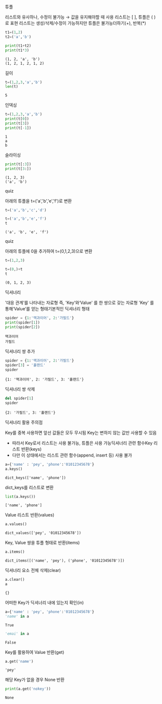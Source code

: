 튜플

리스트와 유사하나, 수정이 불가능 → 값을 유지해야할 때 사용
리스트는 [ ], 튜플은 ( )로 표현
리스트는 생성/삭제/수정이 가능하지만 튜플은 불가능더하기(+), 반복(*)

```python
t1=(1,2)
t2=('a','b')
```


```python
print(t1+t2)
print(t1*3)
```

    (1, 2, 'a', 'b')
    (1, 2, 1, 2, 1, 2)
    
길이

```python
t=(1,2,3,'a','b')
len(t)
```




    5


인덱싱

```python
t=(1,2,3,'a','b')
print(t[0])
print(t[3])
print(t[-1])
```

    1
    a
    b
    
슬라이싱

```python
print(t[:3])
print(t[3:])
```

    (1, 2, 3)
    ('a', 'b')
    
quiz

아래의 튜플을 t=('a','b','e','f')로 변환

```python
t=('a','b','c','d')
```


```python
t=('a','b','e','f')
t
```




    ('a', 'b', 'e', 'f')


quiz

아래의 튜플에 0을 추가하여 t=(0,1,2,3)으로 변환

```python
t=(1,2,3)
```


```python
t=(0,)+t
t
```




    (0, 1, 2, 3)


딕셔너리

'대응 관계’를 나타내는 자료형
즉, 'Key’와‘Value' 를 한 쌍으로 갖는 자료형
'Key' 를 통해‘Value’를 얻는 형태기본적인 딕셔너리 형태

```python
spider = {1:'맥과이어', 2:'가필드'}
print(spider[1])
print(spider[2])
```

    맥과이어
    가필드
    
딕셔너리 쌍 추가

```python
spider = {1:'맥과이어', 2:'가필드'}
spider[3] = '홀랜드'
spider
```




    {1: '맥과이어', 2: '가필드', 3: '홀랜드'}


딕셔너리 쌍 삭제

```python
del spider[1]
spider
```




    {2: '가필드', 3: '홀랜드'}


딕셔너리 활용 주의점

Key를 중복 사용하면 앞선 값들은 모두 무시됨
Key는 변하지 않는 값만 사용할 수 있음
- 따라서 Key로서 리스트는 사용 불가능, 튜플은 사용 가능딕셔너리 관련 함수Key 리스트 반환(keys)
- 다만 이 상태에서는 리스트 관련 함수(append, insert 등) 사용 불가

```python
a={'name' : 'pey', 'phone':'01012345678'}
a.keys()
```




    dict_keys(['name', 'phone'])


dict_keys를 리스트로 변환

```python
list(a.keys())
```




    ['name', 'phone']


Value 리스트 반환(values)

```python
a.values()
```




    dict_values(['pey', '01012345678'])


Key, Value 쌍을 튜플 형태로 반환(items)

```python
a.items()
```




    dict_items([('name', 'pey'), ('phone', '01012345678')])


딕셔너리 요소 전체 삭제(clear)

```python
a.clear()
a
```




    {}


어떠한 Key가 딕셔너리 내에 있는지 확인(in)

```python
a={'name' : 'pey', 'phone':'01012345678'}
'name' in a
```




    True




```python
'emai' in a
```




    False


Key를 활용하여 Value 반환(get)

```python
a.get('name')
```




    'pey'


해당 Key가 없을 경우 None 반환

```python
print(a.get('nokey'))
```

    None
    
